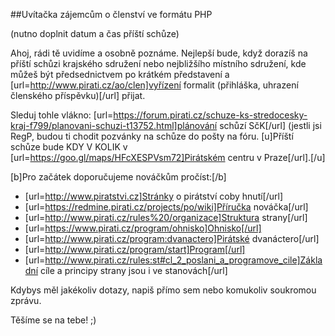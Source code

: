 ##Uvítačka zájemcům o členství ve formátu PHP

(nutno doplnit datum a čas příští schůze)


Ahoj, 
rádi tě uvidíme a osobně poznáme. Nejlepší bude, když dorazíš na příští schůzi krajského sdružení nebo nejbližšího místního sdružení, kde můžeš být předsednictvem po krátkém představení a [url=http://www.pirati.cz/ao/clen]vyřízení formalit (přihláška, uhrazení členského příspěvku)[/url] přijat. 

Sleduj tohle vlákno: [url=https://forum.pirati.cz/schuze-ks-stredocesky-kraj-f799/planovani-schuzi-t13752.html]plánování schůzí SčK[/url] (jestli jsi RegP, budou ti chodit pozvánky na schůze do pošty na fóru. [u]Příští schůze bude KDY V KOLIK v [url=https://goo.gl/maps/HFcXESPVsm72]Pirátském centru v Praze[/url].[/u]  

[b]Pro začátek doporučujeme nováčkům pročíst:[/b]
- [url=http://www.piratstvi.cz]Stránky o pirátství coby hnutí[/url]
- [url=https://redmine.pirati.cz/projects/po/wiki]Příručka nováčka[/url]
- [url=http://www.pirati.cz/rules%20/organizace]Struktura strany[/url]
- [url=https://www.pirati.cz/program/ohnisko]Ohnisko[/url] 
- [url=http://www.pirati.cz/program:dvanactero]Pirátské dvanáctero[/url]
- [url=http://www.pirati.cz/program/start]Program[/url] 
- [url=http://www.pirati.cz/rules:st#cl_2_poslani_a_programove_cile]Základní cíle a principy strany jsou i ve stanovách[/url]

Kdybys měl jakékoliv dotazy, napiš přímo sem nebo komukoliv soukromou zprávu. 

Těšíme se na tebe! ;)
